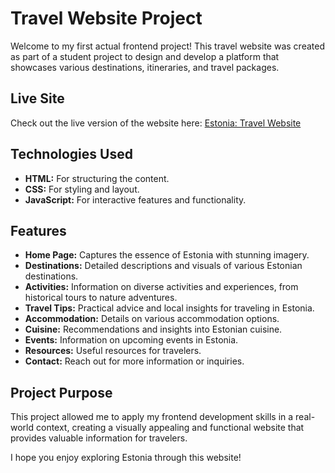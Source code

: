 # Travel Website Project

Welcome to my first actual frontend project! This travel website was created as part of a student project to design and develop a platform that showcases various destinations, itineraries, and travel packages.

## Live Site

Check out the live version of the website here: [Estonia: Travel Website](https://sapphire-clouds.github.io/travel-website/main.html)

## Technologies Used
- **HTML:** For structuring the content.
- **CSS:** For styling and layout.
- **JavaScript:** For interactive features and functionality.

## Features

- **Home Page:** Captures the essence of Estonia with stunning imagery.
- **Destinations:** Detailed descriptions and visuals of various Estonian destinations.
- **Activities:** Information on diverse activities and experiences, from historical tours to nature adventures.
- **Travel Tips:** Practical advice and local insights for traveling in Estonia.
- **Accommodation:** Details on various accommodation options.
- **Cuisine:** Recommendations and insights into Estonian cuisine.
- **Events:** Information on upcoming events in Estonia.
- **Resources:** Useful resources for travelers.
- **Contact:** Reach out for more information or inquiries.

## Project Purpose

This project allowed me to apply my frontend development skills in a real-world context, creating a visually appealing and functional website that provides valuable information for travelers. 

I hope you enjoy exploring Estonia through this website!
